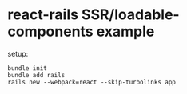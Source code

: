 # react-rails SSR/loadable-components example


setup:
```
bundle init
bundle add rails
rails new --webpack=react --skip-turbolinks app
```
